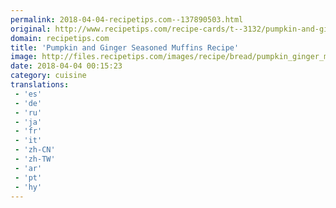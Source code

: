 ```yaml
---
permalink: 2018-04-04-recipetips.com--137890503.html
original: http://www.recipetips.com/recipe-cards/t--3132/pumpkin-and-ginger-seasoned-muffins.asp
domain: recipetips.com
title: 'Pumpkin and Ginger Seasoned Muffins Recipe'
image: http://files.recipetips.com/images/recipe/bread/pumpkin_ginger_muffins.jpg
date: 2018-04-04 00:15:23
category: cuisine
translations: 
 - 'es'
 - 'de'
 - 'ru'
 - 'ja'
 - 'fr'
 - 'it'
 - 'zh-CN'
 - 'zh-TW'
 - 'ar'
 - 'pt'
 - 'hy'
---
```


